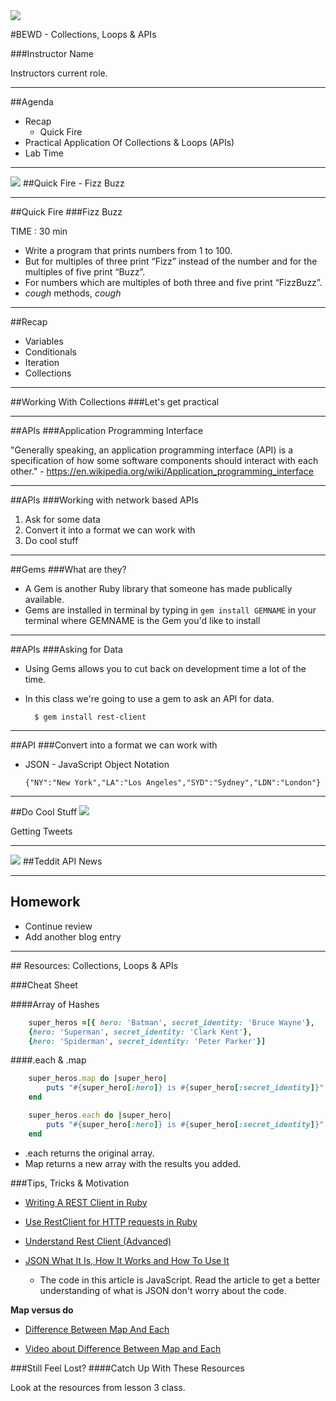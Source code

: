 <img id="icon" src="https://github.com/generalassembly/ga-ruby-on-rails-for-devs/raw/master/images/ga.png">

#BEWD - Collections, Loops & APIs

###Instructor Name

Instructors current role.

---


##Agenda

*	Recap
	*	Quick Fire
*	Practical Application Of Collections & Loops (APIs)
*	Lab Time

---


<img id ='icon' src="../../assets/ICL_icons/Exercise_icon_md.png">
##Quick Fire - Fizz Buzz

---


##Quick Fire
###Fizz Buzz

TIME : 30 min

*	Write a program that prints numbers from 1 to 100.
*	But for multiples of three print “Fizz” instead of the number and for the multiples of five print “Buzz”.
*	For numbers which are multiples of both three and five print “FizzBuzz”.
* *cough* methods, *cough*

---



##Recap

*	Variables
*	Conditionals
*	Iteration
*	Collections


---


##Working With Collections
###Let's get practical


---


##APIs
###Application Programming Interface

"Generally speaking, an application programming interface (API) is a specification of how some software components should interact with each other."
	- https://en.wikipedia.org/wiki/Application_programming_interface


---


##APIs
###Working with network based APIs

1. Ask for some data
2. Convert it into a format we can work with
3. Do cool stuff

---

##Gems
###What are they?

* A Gem is another Ruby library that someone has made publically available.
* Gems are installed in terminal by typing in `gem install GEMNAME` in your terminal where GEMNAME is the Gem you'd like to install

---

##APIs
###Asking for Data


*	Using Gems allows you to cut back on development time a lot of the time.
* In this class we're going to use a gem to ask an API for data.

		$ gem install rest-client

---


##API
###Convert into a format we can work with


*	JSON - JavaScript Object Notation

		{"NY":"New York","LA":"Los Angeles","SYD":"Sydney","LDN":"London"}


---


##Do Cool Stuff
<img id ='icon' src="../../assets/ICL_icons/Code_along_icon_md.png">

Getting Tweets


---



<img id ='icon' src="../../assets/ICL_icons/Exercise_icon_md.png">
##Teddit API News

---


## Homework

*	Continue review
*	Add another blog entry

---


<div id="resources">
## Resources: Collections, Loops & APIs

###Cheat Sheet

####Array of Hashes

```ruby
	super_heros =[{ hero: 'Batman', secret_identity: 'Bruce Wayne'},
	{hero: 'Superman', secret_identity: 'Clark Kent'},
	{hero: 'Spiderman', secret_identity: 'Peter Parker'}]
```


####.each & .map

```ruby
	super_heros.map do |super_hero|
		puts "#{super_hero[:hero]} is #{super_hero[:secret_identity]}"
	end
```

```ruby
	super_heros.each do |super_hero|
		puts "#{super_hero[:hero]} is #{super_hero[:secret_identity]}"
	end
```

*	.each returns the original array.
*	Map returns a new array with the results you added.


###Tips, Tricks & Motivation


*	[Writing A REST Client in Ruby](http://www.alphadevx.com/a/88-Writing-a-REST-Client-in-Ruby)

*	[Use RestClient for HTTP requests in Ruby](https://coderwall.com/p/bmgapg)

*	[Understand Rest Client (Advanced)](http://www.ibm.com/developerworks/library/os-understand-rest-ruby/)

*	[JSON What It Is, How It Works and How To Use It](http://www.copterlabs.com/blog/json-what-it-is-how-it-works-how-to-use-it/)
	*	The code in this article is JavaScript. Read the article to get a better understanding of what is JSON don't worry about the code.

__Map versus do__

*	[Difference Between Map And Each](http://stackoverflow.com/questions/9586989/difference-between-map-and-each)

*	[Video about Difference Between Map and Each](http://www.youtube.com/watch?v=jJHzwgPl5lA)


###Still Feel Lost?
####Catch Up With These Resources

Look at the resources from lesson 3 class.
